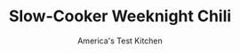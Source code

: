 ---
layout: ../../layouts/MarkdownPostLayout.astro
title: Slow-Cooker Weeknight Chili
author: America's Test Kitchen
pubDate: 2023-03-15
description: "Long hours at low temperatures have a way of rendering flavors flat. So whats the secret to making full-flavored-and non-greasy-beef chili in the slow cooker?"
image_url: https://res.cloudinary.com/hksqkdlah/image/upload/ar_1:1,c_fill,dpr_2.0,f_auto,fl_lossy.progressive.strip_profile,g_faces:auto,q_auto:low,w_344/5048_sfs-weeknightchili-316754
tags: ["Main Courses","Beef","Slow Cooker","Stews","Cook's Country TV"]
calories: 4307
protein: 25
carbohydrates: 27
fats: 
fiber: 8
ingredients: ["1/4 cup, chili powder","1 tablespoon, ground cumin","2 teaspoons, ground coriander","1 teaspoon, dried oregano","1/2 teaspoon, cayenne pepper","1/2 teaspoon, red pepper flakes","8 ounces, bacon, chopped fine","2 , onions, chopped medium","1 , red bell pepper, chopped medium","6 cloves, garlic, minced","2 pounds, 85 percent lean ground chuck","1 (28-ounce) can, tomato puree","1 (28-ounce), can diced tomatoes","2 , (15.5-ounce) cans dark red kidney beans, drained and rinsed"]
serves: 12
time: ""
instructions: ["Toast chili powder, cumin, coriander, oregano, cayenne, and pepper flakes in large Dutch oven over medium heat until fragrant, about 2 minutes. Transfer toasted spices to bowl. Add bacon to Dutch oven and cook over medium heat until crisp, 8 to 10 minutes. Transfer bacon to plate lined with paper towels and pour off all but 1 teaspoon fat from pot. Return pot to medium heat, add onions and bell pepper, and cook until softened, about 5 minutes. Stir in garlic and cook until fragrant, about 30 seconds.","Add beef, 2 teaspoons salt, and 1 teaspoon pepper. Increase heat to medium-high and cook, using wooden spoon to break up beef into 1/2-inch pieces, until just slightly pink, about 5 minutes. Drain beef and vegetables in colander.","Add tomato puree, diced tomatoes, and toasted spices to empty pot and bring to simmer over medium-high heat, scraping up any browned bits from bottom of pot. Return drained beef and vegetable mixture and bacon to pot, stir to combine, and bring to simmer. Transfer contents to slow-cooker insert.","Set slow cooker to low, cover, and cook until tender, 6 to 8 hours, stirring in beans during last hour of cooking. (Alternately, cook on high for 3 to 4 hours.) Adjust seasonings and serve. (Leftovers can be refrigerated for several days or frozen for several months.)","Make Ahead: If you’d prefer to just dump the chili ingredients into the slow cooker before running off to work, you can do all the work the night before. Follow the recipe through step 3, but continue to simmer the assembled chili for 10 minutes. Transfer the chili to an airtight container and refrigerate overnight. In the morning, simmer the chili in a Dutch oven for 10 minutes, then transfer it to your slow cooker and proceed with step"]
nutrition: ["928 mg Potassium","310 mg Phosphorus","121 mg Calcium","5 mg Iron","70 mg Magnesium","552 mg Sodium","4 mg Zinc","16 g Fat","6 mg Niacin (B3)","6 g Monounsaturated","2 g Polyunsaturated","29 mg Vitamin C","61 mg Cholesterol","5 g Saturated","8 g Fiber","48 µg Folate (food)","9 g Sugars","10 µg Vitamin K","261 g Water","27 g Carbs","48 µg Folate equivalent (total)","25 g Protein","2 mg Vitamin E","1 µg Vitamin B12","84 µg Vitamin A","358 kcal Energy","4307 calories"]
notes: "Serve this all-American classic with sour cream and cheese to cool the burn. For less heat, reduce the cayenne pepper to 1/4 teaspoon or omit it altogether. The ground beef will become dry if the chili is cooked for more than 8 hours."
---